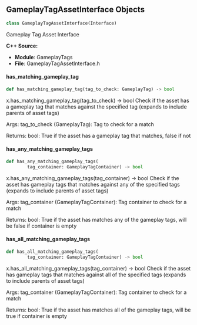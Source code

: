 ## GameplayTagAssetInterface Objects

```python
class GameplayTagAssetInterface(Interface)
```

Gameplay Tag Asset Interface

**C++ Source:**

- **Module**: GameplayTags
- **File**: GameplayTagAssetInterface.h

<a id="unreal.GameplayTagAssetInterface.has_matching_gameplay_tag"></a>

#### has_matching_gameplay_tag

```python
def has_matching_gameplay_tag(tag_to_check: GameplayTag) -> bool
```

x.has_matching_gameplay_tag(tag_to_check) -> bool
Check if the asset has a gameplay tag that matches against the specified tag (expands to include parents of asset tags)

Args:
    tag_to_check (GameplayTag): Tag to check for a match

Returns:
    bool: True if the asset has a gameplay tag that matches, false if not

<a id="unreal.GameplayTagAssetInterface.has_any_matching_gameplay_tags"></a>

#### has_any_matching_gameplay_tags

```python
def has_any_matching_gameplay_tags(
        tag_container: GameplayTagContainer) -> bool
```

x.has_any_matching_gameplay_tags(tag_container) -> bool
Check if the asset has gameplay tags that matches against any of the specified tags (expands to include parents of asset tags)

Args:
    tag_container (GameplayTagContainer): Tag container to check for a match

Returns:
    bool: True if the asset has matches any of the gameplay tags, will be false if container is empty

<a id="unreal.GameplayTagAssetInterface.has_all_matching_gameplay_tags"></a>

#### has_all_matching_gameplay_tags

```python
def has_all_matching_gameplay_tags(
        tag_container: GameplayTagContainer) -> bool
```

x.has_all_matching_gameplay_tags(tag_container) -> bool
Check if the asset has gameplay tags that matches against all of the specified tags (expands to include parents of asset tags)

Args:
    tag_container (GameplayTagContainer): Tag container to check for a match

Returns:
    bool: True if the asset has matches all of the gameplay tags, will be true if container is empty

<a id="unreal.EditableGameplayTagQueryExpression"></a>